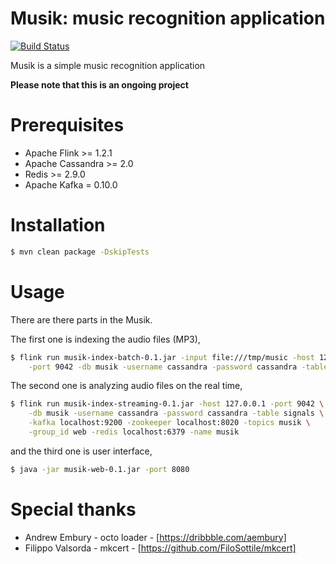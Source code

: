 # Musik: music recognition application

[![Build Status](https://travis-ci.org/trK54Ylmz/musik.svg?branch=master)](https://travis-ci.org/trK54Ylmz/musik)

Musik is a simple music recognition application

**Please note that this is an ongoing project**

# Prerequisites

* Apache Flink >= 1.2.1
* Apache Cassandra >= 2.0
* Redis >= 2.9.0
* Apache Kafka = 0.10.0

# Installation

```bash
$ mvn clean package -DskipTests
```

# Usage

There are there parts in the Musik. 

The first one is indexing the audio files (MP3),

```bash
$ flink run musik-index-batch-0.1.jar -input file:///tmp/music -host 127.0.0.1 \
    -port 9042 -db musik -username cassandra -password cassandra -table signals
```

The second one is analyzing audio files on the real time,

```bash
$ flink run musik-index-streaming-0.1.jar -host 127.0.0.1 -port 9042 \
    -db musik -username cassandra -password cassandra -table signals \
    -kafka localhost:9200 -zookeeper localhost:8020 -topics musik \
    -group_id web -redis localhost:6379 -name musik
```

and the third one is user interface,
 
```bash
$ java -jar musik-web-0.1.jar -port 8080
```

# Special thanks

* Andrew Embury - octo loader - [https://dribbble.com/aembury]
* Filippo Valsorda - mkcert - [https://github.com/FiloSottile/mkcert]
